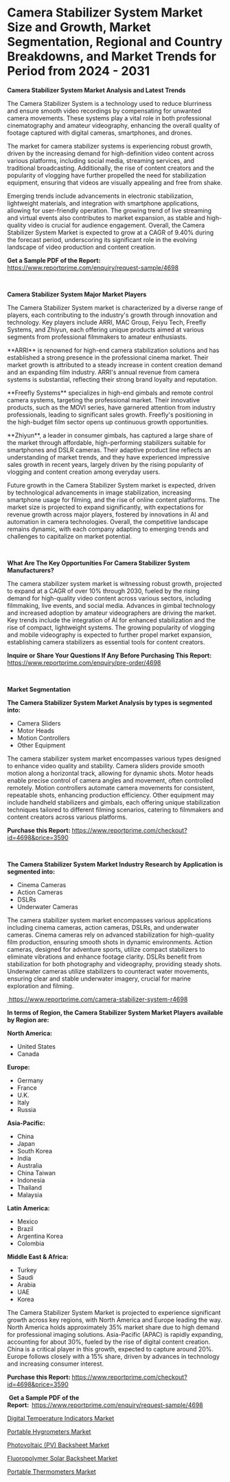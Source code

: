<p><h1>Camera Stabilizer System Market Size and Growth, Market Segmentation, Regional and Country Breakdowns, and Market Trends for Period from 2024 -  2031</h1></p><p><strong>Camera Stabilizer System Market Analysis and Latest Trends</strong></p>
<p><p>The Camera Stabilizer System is a technology used to reduce blurriness and ensure smooth video recordings by compensating for unwanted camera movements. These systems play a vital role in both professional cinematography and amateur videography, enhancing the overall quality of footage captured with digital cameras, smartphones, and drones. </p><p>The market for camera stabilizer systems is experiencing robust growth, driven by the increasing demand for high-definition video content across various platforms, including social media, streaming services, and traditional broadcasting. Additionally, the rise of content creators and the popularity of vlogging have further propelled the need for stabilization equipment, ensuring that videos are visually appealing and free from shake. </p><p>Emerging trends include advancements in electronic stabilization, lightweight materials, and integration with smartphone applications, allowing for user-friendly operation. The growing trend of live streaming and virtual events also contributes to market expansion, as stable and high-quality video is crucial for audience engagement. Overall, the Camera Stabilizer System Market is expected to grow at a CAGR of 9.40% during the forecast period, underscoring its significant role in the evolving landscape of video production and content creation.</p></p>
<p><strong>Get a Sample PDF of the Report:&nbsp;</strong> <a href="https://www.reportprime.com/enquiry/request-sample/4698">https://www.reportprime.com/enquiry/request-sample/4698</a></p>
<p>&nbsp;</p>
<p><strong>Camera Stabilizer System Major Market Players</strong></p>
<p><p>The Camera Stabilizer System market is characterized by a diverse range of players, each contributing to the industry's growth through innovation and technology. Key players include ARRI, MAC Group, Feiyu Tech, Freefly Systems, and Zhiyun, each offering unique products aimed at various segments from professional filmmakers to amateur enthusiasts.</p><p>**ARRI** is renowned for high-end camera stabilization solutions and has established a strong presence in the professional cinema market. Their market growth is attributed to a steady increase in content creation demand and an expanding film industry. ARRI's annual revenue from camera systems is substantial, reflecting their strong brand loyalty and reputation.</p><p>**Freefly Systems** specializes in high-end gimbals and remote control camera systems, targeting the professional market. Their innovative products, such as the MOVI series, have garnered attention from industry professionals, leading to significant sales growth. Freefly's positioning in the high-budget film sector opens up continuous growth opportunities.</p><p>**Zhiyun**, a leader in consumer gimbals, has captured a large share of the market through affordable, high-performing stabilizers suitable for smartphones and DSLR cameras. Their adaptive product line reflects an understanding of market trends, and they have experienced impressive sales growth in recent years, largely driven by the rising popularity of vlogging and content creation among everyday users.</p><p>Future growth in the Camera Stabilizer System market is expected, driven by technological advancements in image stabilization, increasing smartphone usage for filming, and the rise of online content platforms. The market size is projected to expand significantly, with expectations for revenue growth across major players, fostered by innovations in AI and automation in camera technologies. Overall, the competitive landscape remains dynamic, with each company adapting to emerging trends and challenges to capitalize on market potential.</p></p>
<p>&nbsp;</p>
<p><strong>What Are The Key Opportunities For Camera Stabilizer System Manufacturers?</strong></p>
<p><p>The camera stabilizer system market is witnessing robust growth, projected to expand at a CAGR of over 10% through 2030, fueled by the rising demand for high-quality video content across various sectors, including filmmaking, live events, and social media. Advances in gimbal technology and increased adoption by amateur videographers are driving the market. Key trends include the integration of AI for enhanced stabilization and the rise of compact, lightweight systems. The growing popularity of vlogging and mobile videography is expected to further propel market expansion, establishing camera stabilizers as essential tools for content creators.</p></p>
<p><strong>Inquire or Share Your Questions If Any Before Purchasing This Report:</strong> <a href="https://www.reportprime.com/enquiry/pre-order/4698">https://www.reportprime.com/enquiry/pre-order/4698</a></p>
<p>&nbsp;</p>
<p><strong>Market Segmentation</strong></p>
<p><strong>The Camera Stabilizer System Market Analysis by types is segmented into:</strong></p>
<p><ul><li>Camera Sliders</li><li>Motor Heads</li><li>Motion Controllers</li><li>Other Equipment</li></ul></p>
<p><p>The camera stabilizer system market encompasses various types designed to enhance video quality and stability. Camera sliders provide smooth motion along a horizontal track, allowing for dynamic shots. Motor heads enable precise control of camera angles and movement, often controlled remotely. Motion controllers automate camera movements for consistent, repeatable shots, enhancing production efficiency. Other equipment may include handheld stabilizers and gimbals, each offering unique stabilization techniques tailored to different filming scenarios, catering to filmmakers and content creators across various platforms.</p></p>
<p><strong>Purchase this Report:&nbsp;</strong><a href="https://www.reportprime.com/checkout?id=4698&price=3590">https://www.reportprime.com/checkout?id=4698&price=3590</a></p>
<p>&nbsp;</p>
<p><strong>The Camera Stabilizer System Market Industry Research by Application is segmented into:</strong></p>
<p><ul><li>Cinema Cameras</li><li>Action Cameras</li><li>DSLRs</li><li>Underwater Cameras</li></ul></p>
<p><p>The camera stabilizer system market encompasses various applications including cinema cameras, action cameras, DSLRs, and underwater cameras. Cinema cameras rely on advanced stabilization for high-quality film production, ensuring smooth shots in dynamic environments. Action cameras, designed for adventure sports, utilize compact stabilizers to eliminate vibrations and enhance footage clarity. DSLRs benefit from stabilization for both photography and videography, providing steady shots. Underwater cameras utilize stabilizers to counteract water movements, ensuring clear and stable underwater imagery, crucial for marine exploration and filming.</p></p>
<p><a href="https://www.reportprime.com/camera-stabilizer-system-r4698">&nbsp;https://www.reportprime.com/camera-stabilizer-system-r4698</a></p>
<p><strong>In terms of Region, the Camera Stabilizer System Market Players available by Region are:</strong></p>
<p>
    <p> <strong> North America: </strong>
        <ul>
            <li>United States</li>
            <li>Canada</li>
        </ul>
        </p> 
    <p> <strong> Europe: </strong>
        <ul>
            <li>Germany</li>
            <li>France</li>
            <li>U.K.</li>
            <li>Italy</li>
            <li>Russia</li>
        </ul>
        </p> 
    <p> <strong> Asia-Pacific: </strong>
        <ul>
            <li>China</li>
            <li>Japan</li>
            <li>South Korea</li>
            <li>India</li>
            <li>Australia</li>
            <li>China Taiwan</li>
            <li>Indonesia</li>
            <li>Thailand</li>
            <li>Malaysia</li>
        </ul>
        </p> 
    <p> <strong> Latin America: </strong>
        <ul>
            <li>Mexico</li>
            <li>Brazil</li>
            <li>Argentina Korea</li>
            <li>Colombia</li>
        </ul>
        </p> 
    <p> <strong> Middle East & Africa: </strong>
        <ul>
            <li>Turkey</li>
            <li>Saudi</li>
            <li>Arabia</li>
            <li>UAE</li>
            <li>Korea</li>
        </ul>
    </p>
    </p>
<p><p>The Camera Stabilizer System Market is projected to experience significant growth across key regions, with North America and Europe leading the way. North America holds approximately 35% market share due to high demand for professional imaging solutions. Asia-Pacific (APAC) is rapidly expanding, accounting for about 30%, fueled by the rise of digital content creation. China is a critical player in this growth, expected to capture around 20%. Europe follows closely with a 15% share, driven by advances in technology and increasing consumer interest.</p></p>
<p><strong>Purchase this Report: </strong><a href="https://www.reportprime.com/checkout?id=4698&price=3590">https://www.reportprime.com/checkout?id=4698&price=3590</a></p>
<p>&nbsp;<strong>Get a Sample PDF of the Report:&nbsp;&nbsp;</strong><a href="https://www.reportprime.com/enquiry/request-sample/4698">https://www.reportprime.com/enquiry/request-sample/4698</a></p>
<p><strong></strong></p>
<p><p><a href="https://www.linkedin.com/pulse/future-trends-global-digital-temperature-indicators-5kijc?trackingId=15JWU4wsRWGmlkhfy13YhQ%3D%3D">Digital Temperature Indicators Market</a></p><p><a href="https://www.linkedin.com/pulse/global-portable-hygrometers-industry-analysis-share-growth-rte4c?trackingId=AIkpxBRTRTqSBttLYO%2FJWA%3D%3D">Portable Hygrometers Market</a></p><p><a href="https://issuu.com/reportprime-2/docs/photovoltaic-pv-backsheet-market-si_beee0dfde5fa4f">Photovoltaic (PV) Backsheet Market</a></p><p><a href="https://issuu.com/reportprime-2/docs/fluoropolymer-solar-backsheet-marke_d324b7c17e1bac">Fluoropolymer Solar Backsheet Market</a></p><p><a href="https://www.linkedin.com/pulse/portable-thermometers-market-insights-product-type-application-ivt5c?trackingId=cL0ZwjIOTAqkV6SgXxuwzQ%3D%3D">Portable Thermometers Market</a></p></p>